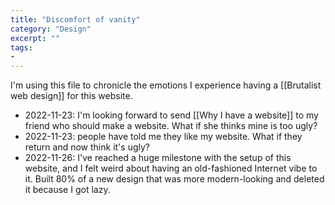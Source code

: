 ```yaml
---
title: "Discomfort of vanity"
category: "Design"
excerpt: ""
tags:
- 
---
```

I'm using this file to chronicle the emotions I experience having a [[Brutalist web design]] for this website.

- 2022-11-23: I'm looking forward to send [[Why I have a website]] to my friend who should make a website. What if she thinks mine is too ugly?
- 2022-11-23: people have told me they like my website. What if they return and now think it's ugly?
- 2022-11-26: I've reached a huge milestone with the setup of this website, and I felt weird about having an old-fashioned Internet vibe to it. Built 80% of a new design that was more modern-looking and deleted it because I got lazy. 